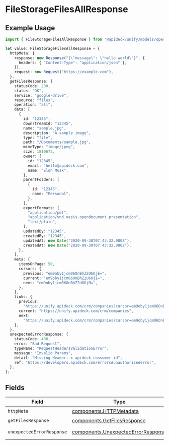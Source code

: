 # FileStorageFilesAllResponse

## Example Usage

```typescript
import { FileStorageFilesAllResponse } from "@apideck/unify/models/operations";

let value: FileStorageFilesAllResponse = {
  httpMeta: {
    response: new Response("{\"message\": \"hello world\"}", {
      headers: { "Content-Type": "application/json" },
    }),
    request: new Request("https://example.com"),
  },
  getFilesResponse: {
    statusCode: 200,
    status: "OK",
    service: "google-drive",
    resource: "files",
    operation: "all",
    data: [
      {
        id: "12345",
        downstreamId: "12345",
        name: "sample.jpg",
        description: "A sample image",
        type: "file",
        path: "/Documents/sample.jpg",
        mimeType: "image/jpeg",
        size: 1810673,
        owner: {
          id: "12345",
          email: "hello@apideck.com",
          name: "Elon Musk",
        },
        parentFolders: [
          {
            id: "12345",
            name: "Personal",
          },
        ],
        exportFormats: [
          "application/pdf",
          "application/vnd.oasis.opendocument.presentation",
          "text/plain",
        ],
        updatedBy: "12345",
        createdBy: "12345",
        updatedAt: new Date("2020-09-30T07:43:32.000Z"),
        createdAt: new Date("2020-09-30T07:43:32.000Z"),
      },
    ],
    meta: {
      itemsOnPage: 50,
      cursors: {
        previous: "em9oby1jcm06OnBhZ2U6OjE=",
        current: "em9oby1jcm06OnBhZ2U6OjI=",
        next: "em9oby1jcm06OnBhZ2U6OjM=",
      },
    },
    links: {
      previous:
        "https://unify.apideck.com/crm/companies?cursor=em9oby1jcm06OnBhZ2U6OjE%3D",
      current: "https://unify.apideck.com/crm/companies",
      next:
        "https://unify.apideck.com/crm/companies?cursor=em9oby1jcm06OnBhZ2U6OjM",
    },
  },
  unexpectedErrorResponse: {
    statusCode: 400,
    error: "Bad Request",
    typeName: "RequestHeadersValidationError",
    message: "Invalid Params",
    detail: "Missing Header: x-apideck-consumer-id",
    ref: "https://developers.apideck.com/errors#unauthorizederror",
  },
};
```

## Fields

| Field                                                                                    | Type                                                                                     | Required                                                                                 | Description                                                                              |
| ---------------------------------------------------------------------------------------- | ---------------------------------------------------------------------------------------- | ---------------------------------------------------------------------------------------- | ---------------------------------------------------------------------------------------- |
| `httpMeta`                                                                               | [components.HTTPMetadata](../../models/components/httpmetadata.md)                       | :heavy_check_mark:                                                                       | N/A                                                                                      |
| `getFilesResponse`                                                                       | [components.GetFilesResponse](../../models/components/getfilesresponse.md)               | :heavy_minus_sign:                                                                       | Files                                                                                    |
| `unexpectedErrorResponse`                                                                | [components.UnexpectedErrorResponse](../../models/components/unexpectederrorresponse.md) | :heavy_minus_sign:                                                                       | Unexpected error                                                                         |